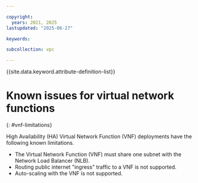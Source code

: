 ```yaml
---

copyright:
  years: 2021, 2025
lastupdated: "2025-06-27"

keywords:

subcollection: vpc

---
```


{{site.data.keyword.attribute-definition-list}}

# Known issues for virtual network functions
{: #vnf-limitations}

High Availability (HA) Virtual Network Function (VNF) deployments have the following known limitations.

* The Virtual Network Function (VNF) must share one subnet with the Network Load Balancer (NLB).
* Routing public internet "ingress" traffic to a VNF is not supported.
* Auto-scaling with the VNF is not supported.
